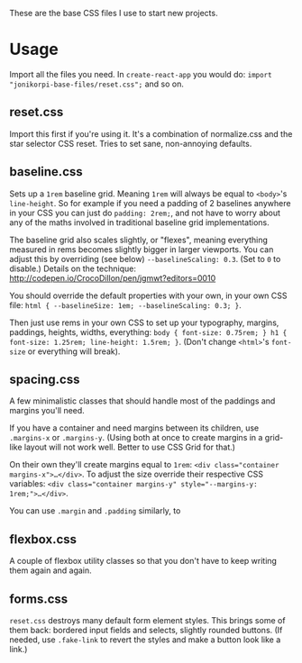 These are the base CSS files I use to start new projects.

# Usage

Import all the files you need. In `create-react-app` you would do: `import "jonikorpi-base-files/reset.css";` and so on.

## reset.css

Import this first if you're using it. It's a combination of normalize.css and the star selector CSS reset. Tries to set sane, non-annoying defaults.

## baseline.css

Sets up a `1rem` baseline grid. Meaning `1rem` will always be equal to `<body>`'s `line-height`. So for example if you need a padding of 2 baselines anywhere in your CSS you can just do `padding: 2rem;`, and not have to worry about any of the maths involved in traditional baseline grid implementations.

The baseline grid also scales slightly, or "flexes", meaning everything measured in rems becomes slightly bigger in larger viewports. You can adjust this by overriding (see below) `--baselineScaling: 0.3`. (Set to `0` to disable.) Details on the technique: http://codepen.io/CrocoDillon/pen/jgmwt?editors=0010

You should override the default properties with your own, in your own CSS file: `html { --baselineSize: 1em; --baselineScaling: 0.3; }`.

Then just use rems in your own CSS to set up your typography, margins, paddings, heights, widths, everything: `body { font-size: 0.75rem; } h1 { font-size: 1.25rem; line-height: 1.5rem; }`. (Don't change `<html>`'s `font-size` or everything will break).

## spacing.css

A few minimalistic classes that should handle most of the paddings and margins you'll need.

If you have a container and need margins between its children, use `.margins-x` or `.margins-y`. (Using both at once to create margins in a grid-like layout will not work well. Better to use CSS Grid for that.)

On their own they'll create margins equal to `1rem`: `<div class="container margins-x">…</div>`. To adjust the size override their respective CSS variables: `<div class="container margins-y" style="--margins-y: 1rem;">…</div>`.

You can use `.margin` and `.padding` similarly, to

## flexbox.css

A couple of flexbox utility classes so that you don't have to keep writing them again and again.

## forms.css

`reset.css` destroys many default form element styles. This brings some of them back: bordered input fields and selects, slightly rounded buttons. (If needed, use `.fake-link` to revert the styles and make a button look like a link.)
